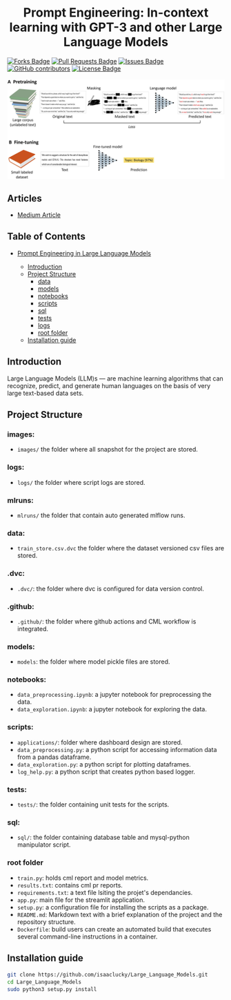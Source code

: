 <h1 align="center">Prompt Engineering: In-context learning with GPT-3 and other Large Language Models 
</h1>
<div>
<a href="https://github.com/isaaclucky/Large_Language_Models/network/members"><img src="https://img.shields.io/github/forks/isaaclucky/Large_Language_Models" alt="Forks Badge"/></a>
<a href="https://github.com/isaaclucky/Large_Language_Models/pulls"><img src="https://img.shields.io/github/issues-pr/isaaclucky/Large_Language_Models" alt="Pull Requests Badge"/></a>
<a href="https://github.com/isaaclucky/Large_Language_Models/issues"><img src="https://img.shields.io/github/issues/isaaclucky/Large_Language_Models" alt="Issues Badge"/></a>
<a href="https://github.com/isaaclucky/Large_Language_Models/graphs/contributors"><img alt="GitHub contributors" src="https://img.shields.io/github/contributors/isaaclucky/Large_Language_Models?color=2b9348"></a>
<a href="https://github.com/isaaclucky/Large_Language_Models/blob/main/LICENSE"><img src="https://img.shields.io/github/license/isaaclucky/Large_Language_Models?color=2b9348" alt="License Badge"/></a>
</div>


</br>
<img src="images/100t.jpg" name="">


## Articles
- [Medium Article](https://medium.com/@Yishak_Tadele/large-language-models-prompt-engineering-2c42087937a0)

## Table of Contents

* [Prompt Engineering in Large Language Models](#Large_Language_Models)

  - [Introduction](##Introduction)
  - [Project Structure](#project-structure)
    * [data](#data)
    * [models](#models)
    * [notebooks](#notebooks)
    * [scripts](#scripts)
    * [sql](#sql)
    * [tests](#tests)
    * [logs](#logs)
    * [root folder](#root-folder)
  - [Installation guide](#installation-guide)

## Introduction

Large Language Models (LLM)s — are machine learning algorithms that can recognize, predict, and generate human languages on the basis of very large text-based data sets.

## Project Structure

### images:

- `images/` the folder where all snapshot for the project are stored.

### logs:

- `logs/` the folder where script logs are stored.

### mlruns:
- `mlruns/` the folder that contain auto generated mlflow runs.
### data:

 - `train_store.csv.dvc` the folder where the dataset versioned csv files are stored.

### .dvc:
- `.dvc/`: the folder where dvc is configured for data version control.

### .github:

- `.github/`: the folder where github actions and CML workflow is integrated.

### models:
- `models`: the folder where model pickle files are stored.

### notebooks:

- `data_preprocessing.ipynb`: a jupyter notebook for preprocessing the data.
- `data_exploration.ipynb`: a jupyter notebook for exploring the data.


###  scripts:

- `applications/`: folder where dashboard design are stored.
- `data_preprocessing.py`:  a python script for accessing information data from a pandas dataframe.
- `data_exploration.py`: a python script for plotting dataframes.
- `log_help.py`: a python script that creates python based logger.
### tests:

- `tests/`: the folder containing unit tests for the scripts.

### sql:

- `sql/`: the folder containing database table and mysql-python manipulator script.
### root folder

- `train.py`: holds cml report and model metrics.
- `results.txt`: contains cml pr reports.
- `requirements.txt`: a text file lsiting the projet's dependancies.
- `app.py`: main file for the streamlit application.
- `setup.py`: a configuration file for installing the scripts as a package.
- `README.md`: Markdown text with a brief explanation of the project and the repository structure.
- `Dockerfile`: build users can create an automated build that executes several command-line instructions in a container.

## Installation guide

```bash
git clone https://github.com/isaaclucky/Large_Language_Models.git
cd Large_Language_Models
sudo python3 setup.py install
```
